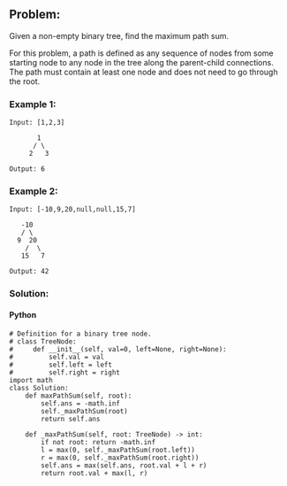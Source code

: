 ## Problem:

Given a non-empty binary tree, find the maximum path sum.

For this problem, a path is defined as any sequence of nodes from some starting node to any node in the tree along the parent-child connections. The path must contain at least one node and does not need to go through the root.

### Example 1:

```
Input: [1,2,3]

       1
      / \
     2   3

Output: 6
```

### Example 2:

```
Input: [-10,9,20,null,null,15,7]

   -10
   / \
  9  20
    /  \
   15   7

Output: 42
```

### Solution:

#### Python

```
# Definition for a binary tree node.
# class TreeNode:
#     def __init__(self, val=0, left=None, right=None):
#         self.val = val
#         self.left = left
#         self.right = right
import math
class Solution:
    def maxPathSum(self, root):
        self.ans = -math.inf
        self._maxPathSum(root)
        return self.ans

    def _maxPathSum(self, root: TreeNode) -> int:
        if not root: return -math.inf
        l = max(0, self._maxPathSum(root.left))
        r = max(0, self._maxPathSum(root.right))
        self.ans = max(self.ans, root.val + l + r)
        return root.val + max(l, r)
```
